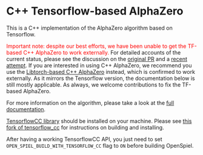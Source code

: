 # C++ Tensorflow-based AlphaZero

This is a C++ implementation of the AlphaZero algorithm based on Tensorflow.

<span style="color:red"> Important note: despite our best efforts, we have been
unable to get the TF-based C++ AlphaZero to work externally.</span> For detailed
accounts of the current status, please see the discussion on the
[original PR](https://github.com/deepmind/open_spiel/issues/172#issuecomment-653582904)
and a
[recent attempt](https://github.com/deepmind/open_spiel/issues/539#issuecomment-805305939).
If you are interested in using C++ AlphaZero, we recommend you use the
[Libtorch-based C++ AlphaZero](https://github.com/deepmind/open_spiel/tree/master/open_spiel/algorithms/alpha_zero_torch)
instead, which is confirmed to work externally. As it mirrors the Tensorflow
version, the documentation below is still mostly applicable. As always, we
welcome contributions to fix the TF-based AlphaZero.

For more information on the algorithm, please take a look at the
[full documentation](https://github.com/deepmind/open_spiel/blob/master/docs/alpha_zero.md).

[TensorflowCC library](https://github.com/mrdaliri/tensorflow_cc/tree/open_spiel)
should be installed on your machine. Please see
[this fork of tensorflow_cc](https://github.com/mrdaliri/tensorflow_cc/tree/open_spiel)
for instructions on building and installing.

After having a working TensorflowCC API, you just need to set
`OPEN_SPIEL_BUILD_WITH_TENSORFLOW_CC` flag to `ON` before building OpenSpiel.
